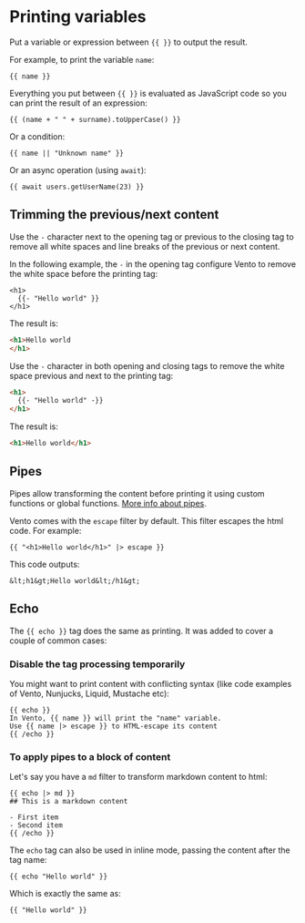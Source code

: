 # Printing variables

Put a variable or expression between `{{ }}` to output the result.

For example, to print the variable `name`:

```vento
{{ name }}
```

Everything you put between `{{ }}` is evaluated as JavaScript code so you can
print the result of an expression:

```vento
{{ (name + " " + surname).toUpperCase() }}
```

Or a condition:

```vento
{{ name || "Unknown name" }}
```

Or an async operation (using `await`):

```vento
{{ await users.getUserName(23) }}
```

## Trimming the previous/next content

Use the `-` character next to the opening tag or previous to the closing tag to
remove all white spaces and line breaks of the previous or next content.

In the following example, the `-` in the opening tag configure Vento to remove
the white space before the printing tag:

```vento
<h1>
  {{- "Hello world" }}
</h1>
```

The result is:

```html
<h1>Hello world
</h1>
```

Use the `-` character in both opening and closing tags to remove the white space
previous and next to the printing tag:

```html
<h1>
  {{- "Hello world" -}}
</h1>
```

The result is:

```html
<h1>Hello world</h1>
```

## Pipes

Pipes allow transforming the content before printing it using custom functions
or global functions. [More info about pipes](./pipes.md).

Vento comes with the `escape` filter by default. This filter escapes the html
code. For example:

```vento
{{ "<h1>Hello world</h1>" |> escape }}
```

This code outputs:

```
&lt;h1&gt;Hello world&lt;/h1&gt;
```

## Echo

The `{{ echo }}` tag does the same as printing. It was added to cover a couple
of common cases:

### Disable the tag processing temporarily

You might want to print content with conflicting syntax (like code examples of
Vento, Nunjucks, Liquid, Mustache etc):

```vento
{{ echo }}
In Vento, {{ name }} will print the "name" variable.
Use {{ name |> escape }} to HTML-escape its content
{{ /echo }}
```

### To apply pipes to a block of content

Let's say you have a `md` filter to transform markdown content to html:

```vento
{{ echo |> md }}
## This is a markdown content

- First item
- Second item
{{ /echo }}
```

The `echo` tag can also be used in inline mode, passing the content after the
tag name:

```vento
{{ echo "Hello world" }}
```

Which is exactly the same as:

```vento
{{ "Hello world" }}
```
